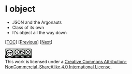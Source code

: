 # I object

-   JSON and the Argonauts
-   Class of its own
-   It's object all the way down

[[TOC](../README.md "Table of Contents")]
[[Previous](organize.md "Organize your data")]
[[Next](fp.md "Let's get functional")]

![CC BY-NC-SA 4.0](../image/cc.png "CC BY-NC-SA 4.0") \
This work is licensed under a [Creative Commons Attribution-NonCommercial-ShareAlike 4.0 International License](https://creativecommons.org/licenses/by-nc-sa/4.0/legalcode).
